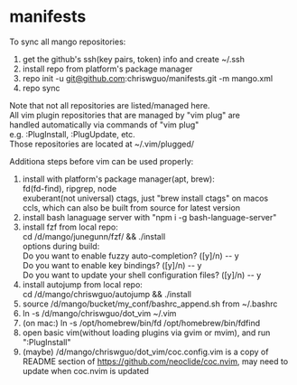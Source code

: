 # manifests

To sync all mango repositories:

1. get the github's ssh(key pairs, token) info and create ~/.ssh
2. install repo from platform's package manager
3. repo init -u git@github.com:chriswguo/manifests.git -m mango.xml <br>
4. repo sync

Note that not all repositories are listed/managed here. <br>
All vim plugin repositories that are managed by "vim plug" are<br>
handled automatically via commands of "vim plug"<br>
e.g.  :PlugInstall, :PlugUpdate, etc. <br>
Those repositories are located at ~/.vim/plugged/

Additiona steps before vim can be used properly: <br>

1. install with platform's package manager(apt, brew): <br>
    fd(fd-find), ripgrep, node <br>
    exuberant(not universal) ctags, just "brew install ctags" on macos <br>
    ccls, which can also be built from source for latest version <br>
2. install bash lanaguage server with "npm i -g bash-language-server" <br>
3. install fzf from local repo: <br>
    cd /d/mango/junegunn/fzf/ && ./install <br>
    options during build: <br>
        Do you want to enable fuzzy auto-completion? ([y]/n) -- y <br>
        Do you want to enable key bindings? ([y]/n) -- y <br>
        Do you want to update your shell configuration files? ([y]/n) -- y <br>
4. install autojump from local repo: <br>
        cd /d/mango/chriswguo/autojump && ./install <br>
5. source /d/mango/bucket/my_conf/bashrc_append.sh from ~/.bashrc
6. ln -s /d/mango/chriswguo/dot_vim ~/.vim
7. (on mac:) ln -s /opt/homebrew/bin/fd /opt/homebrew/bin/fdfind
8. open basic vim(without loading plugins via gvim or mvim), and run ":PlugInstall"
9. (maybe) /d/mango/chriswguo/dot_vim/coc.config.vim is a copy of README section of
   https://github.com/neoclide/coc.nvim, may need to update when coc.nvim is updated
